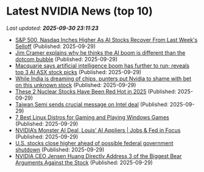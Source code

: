 # Latest NVIDIA News (top 10)
_Last updated: **2025-09-30 23:11:23**_

- [S&P 500, Nasdaq Inches Higher As AI Stocks Recover From Last Week's Selloff](https://finance.yahoo.com/news/p-500-nasdaq-inches-higher-231049428.html) (Published: 2025-09-29)
- [Jim Cramer explains why he thinks the AI boom is different than the dotcom bubble](https://www.cnbc.com/2025/09/29/jim-cramer-explains-why-he-thinks-the-ai-boom-is-different-than-the-dotcom-bubble.html) (Published: 2025-09-29)
- [Macquarie says artificial intelligence boom has further to run; reveals top 3 AI ASX stock picks](https://www.fool.com.au/2025/09/30/macquarie-says-artificial-intelligence-boom-has-further-to-run-reveals-top-3-ai-asx-stock-picks/) (Published: 2025-09-29)
- [While India is dreaming of chips, punters put Nvidia to shame with bet on this unknown stock](https://economictimes.indiatimes.com/prime/money-and-markets/this-nvidia-inspired-chip-stock-is-up-450x-in-18-months-but-theres-a-catch/primearticleshow/124210558.cms) (Published: 2025-09-29)
- [These 2 Nuclear Stocks Have Been Red Hot in 2025](https://finance.yahoo.com/news/2-nuclear-stocks-red-hot-222700753.html) (Published: 2025-09-29)
- [Taiwan Semi sends crucial message on Intel deal](https://biztoc.com/x/014366306f0608a3) (Published: 2025-09-29)
- [7 Best Linux Distros for Gaming and Playing Windows Games](https://freerepublic.com/focus/f-chat/4343364/posts) (Published: 2025-09-29)
- [NVIDIA’s Monster AI Deal, Louis’ AI Appliers | Jobs & Fed in Focus](https://biztoc.com/x/3411776759334bc1) (Published: 2025-09-29)
- [U.S. stocks close higher ahead of possible federal government shutdown](https://www.thestar.com.my/news/world/2025/09/30/us-stocks-close-higher-ahead-of-possible-federal-government-shutdown) (Published: 2025-09-29)
- [NVIDIA CEO Jensen Huang Directly Address 3 of the Biggest Bear Arguments Against the Stock](https://biztoc.com/x/bedab8386be33f78) (Published: 2025-09-29)
